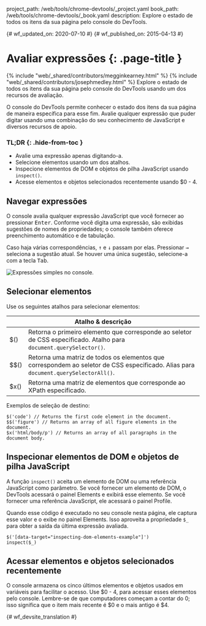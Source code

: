 project_path: /web/tools/chrome-devtools/_project.yaml
book_path: /web/tools/chrome-devtools/_book.yaml
description: Explore o estado de todos os itens da sua página pelo console do DevTools.

{# wf_updated_on: 2020-07-10 #}
{# wf_published_on: 2015-04-13 #}

# Avaliar expressões {: .page-title }

{% include "web/_shared/contributors/megginkearney.html" %}
{% include "web/_shared/contributors/josephmedley.html" %}
Explore o estado de todos os itens da sua página pelo console do DevTools usando um dos recursos de avaliação.

O console do DevTools permite conhecer o estado dos itens
da sua página de maneira específica para esse fim.
Avalie qualquer expressão que puder digitar usando uma combinação
do seu conhecimento de JavaScript e diversos recursos de apoio.


### TL;DR {: .hide-from-toc }
- Avalie uma expressão apenas digitando-a.
- Selecione elementos usando um dos atalhos.
- Inspecione elementos de DOM e objetos de pilha JavaScript usando  <code>inspect()</code>.
- Acesse elementos e objetos selecionados recentemente usando $0 - 4.


## Navegar expressões

O console avalia qualquer expressão JavaScript que você fornecer
ao pressionar <kbd class="kbd">Enter</kbd>.
Conforme você digita uma expressão,
são exibidas sugestões de nomes de propriedades;
o console também oferece preenchimento automático e de tabulação.

Caso haja várias correspondências,
<kbd class="kbd">↑</kbd> e <kbd class="kbd">↓</kbd> passam por elas. Pressionar <kbd class="kbd">→</kbd> seleciona a sugestão atual.
Se houver uma única sugestão, selecione-a com a tecla
<kbd class="kbd">Tab</kbd>.

![Expressões simples no console.](images/evaluate-expressions.png)

## Selecionar elementos

Use os seguintes atalhos para selecionar elementos:

<table class="responsive">
  <thead>
    <tr>
      <th colspan="2">Atalho &amp; descrição</th>
    </tr>
  </thead>
  <tbody>
    <tr>
      <td data-th="Shortcut">$()</td>
      <td data-th="Description">Retorna o primeiro elemento que corresponde ao seletor de CSS especificado. Atalho para  <code>document.querySelector()</code>.</td>
    </tr>
    <tr>
      <td data-th="Shortcut">$$()</td>
      <td data-th="Description">Retorna uma matriz de todos os elementos que correspondem ao seletor de CSS especificado. Alias para  <code>document.querySelectorAll()</code>.</td>
    </tr>
    <tr>
      <td data-th="Shortcut">$x()</td>
      <td data-th="Description">Retorna uma matriz de elementos que corresponde ao XPath especificado.</td>
    </tr>
  </tbody>
</table>

Exemplos de seleção de destino:

    $('code') // Returns the first code element in the document.
    $$('figure') // Returns an array of all figure elements in the document.
    $x('html/body/p') // Returns an array of all paragraphs in the document body.

## Inspecionar elementos de DOM e objetos de pilha JavaScript

A função `inspect()` aceita um elemento de DOM ou uma referência JavaScript
como parâmetro.
Se você fornecer um elemento de DOM,
o DevTools acessará o painel Elements e exibirá esse elemento.
Se você fornecer uma referência JavaScript,
ele acessará o painel Profile.

Quando esse código é executado no seu console nesta página,
ele captura esse valor e o exibe no painel Elements.
Isso aproveita a propriedade `$_`
para obter a saída da última expressão avaliada.

    $('[data-target="inspecting-dom-elements-example"]')
    inspect($_)

## Acessar elementos e objetos selecionados recentemente

O console armazena os cinco últimos elementos e objetos usados
em variáveis para facilitar o acesso.
Use $0 - 4,
para acessar esses elementos pelo console.
Lembre-se de que computadores começam a contar do 0;
isso significa que o item mais recente é $0 e o mais antigo é $4.


{# wf_devsite_translation #}

